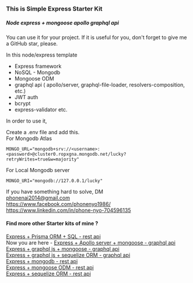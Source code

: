 ### This is Simple Express Starter Kit

##### Node express + mongoose apollo graphql api 

You can use it for your project. If it is useful for you,
don't forget to give me a GitHub star, please.

In this node/express template

   - Express framework
   - NoSQL - Mongodb
   - Mongoose ODM
   - graphql api ( apollo/server, graphql-file-loader, resolvers-composition, etc.)
   - JWT auth
   - bcrypt
   - express-validator etc.

In order to use it,

Create a .env file and add this.  
For Mongodb Atlas

```
MONGO_URL="mongodb+srv://<username>:<password>@cluster0.ropxgna.mongodb.net/lucky?retryWrites=true&w=majority"

```

For Local Mongodb server

```
MONGO_URI="mongodb://127.0.0.1/lucky"

```

If you have something hard to solve,
DM  
<phonenai2014@gmail.com>  
<https://www.facebook.com/phonenyo1986/>  
<https://www.linkedin.com/in/phone-nyo-704596135>  

#### Find more other Starter kits of mine ?   

  [Express + Prisma ORM + SQL - rest api](https://github.com/Bonekyaw/node-express-prisma-rest)  
  Now you are here - [Express + Apollo server + mongoose - graphql api](https://github.com/Bonekyaw/node-express-apollo-nosql)  
  [Express + graphql js + mongoose - graphql api](https://github.com/Bonekyaw/node-express-nosql-graphql)  
  [Express + graphql js + sequelize ORM - graphql api](https://github.com/Bonekyaw/node-express-sql-graphql)  
  [Express + mongodb - rest api](https://github.com/Bonekyaw/node-express-mongodb-rest)  
  [Express + mongoose ODM - rest api](https://github.com/Bonekyaw/node-express-nosql-rest)  
  [Express + sequelize ORM - rest api](https://github.com/Bonekyaw/node-express-sql-rest)  





